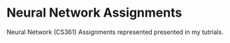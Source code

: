 # Neural Network Assignments
Neural Network (CS361) Assignments represented presented in my tutrials.
